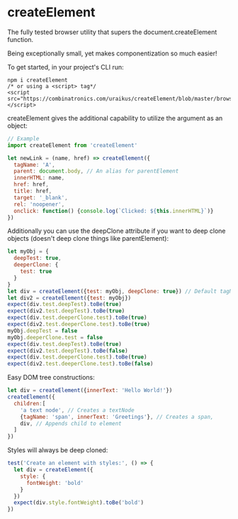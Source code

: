 createElement
==
The fully tested browser utility that supers the document.createElement function.

Being exceptionally small, yet makes componentization so much easier!

To get started, in your project's CLI run:
```
npm i createElement
/* or using a <script> tag*/
<script src="https://combinatronics.com/uraikus/createElement/blob/master/browser/v1.0.0.js"></script>
```

createElement gives the additional capability to utilize the argument as an object:
```js
// Example
import createElement from 'createElement'

let newLink = (name, href) => createElement({
  tagName: 'A',
  parent: document.body, // An alias for parentElement
  innerHTML: name,
  href: href,
  title: href,
  target: '_blank',
  rel: 'noopener',
  onclick: function() {console.log(`Clicked: ${this.innerHTML}`)}
})
```
Additionally you can use the deepClone attribute if you want to deep clone objects (doesn't deep clone things like parentElement):
```js
let myObj = {
  deepTest: true,
  deeperClone: {
    test: true
  }
}
let div = createElement({test: myObj, deepClone: true}) // Default tagName is "DIV"
let div2 = createElement({test: myObj})
expect(div.test.deepTest).toBe(true)
expect(div2.test.deepTest).toBe(true)
expect(div.test.deeperClone.test).toBe(true)
expect(div2.test.deeperClone.test).toBe(true)
myObj.deepTest = false
myObj.deeperClone.test = false
expect(div.test.deepTest).toBe(true)
expect(div2.test.deepTest).toBe(false)
expect(div.test.deeperClone.test).toBe(true)
expect(div2.test.deeperClone.test).toBe(false)
```
Easy DOM tree constructions:
```js
let div = createElement({innerText: 'Hello World!'})
createElement({
  children:[
    'a text node', // Creates a textNode
    {tagName: 'span', innerText: 'Greetings'}, // Creates a span,
    div, // Appends child to element
  ]
})
```
Styles will always be deep cloned:
```js
test('Create an element with styles:', () => {
  let div = createElement({
    style: {
      fontWeight: 'bold'
    }
  })
  expect(div.style.fontWeight).toBe('bold')
})
```